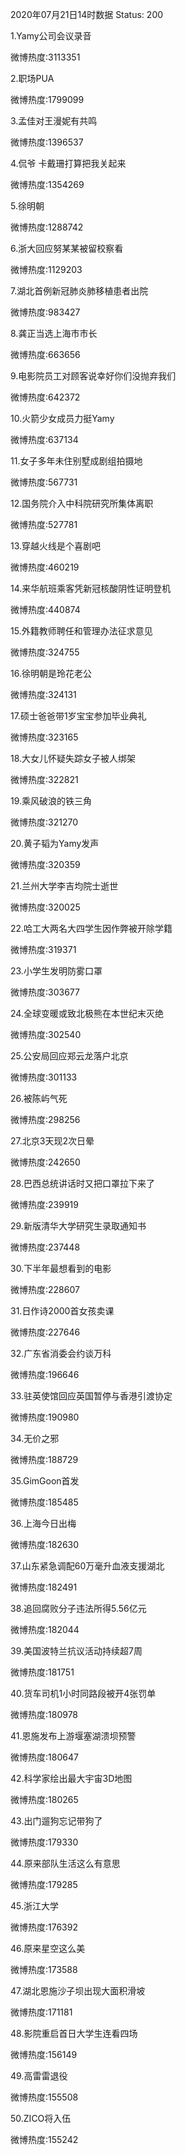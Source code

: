 2020年07月21日14时数据
Status: 200

1.Yamy公司会议录音

微博热度:3113351

2.职场PUA

微博热度:1799099

3.孟佳对王漫妮有共鸣

微博热度:1396537

4.侃爷 卡戴珊打算把我关起来

微博热度:1354269

5.徐明朝

微博热度:1288742

6.浙大回应努某某被留校察看

微博热度:1129203

7.湖北首例新冠肺炎肺移植患者出院

微博热度:983427

8.龚正当选上海市市长

微博热度:663656

9.电影院员工对顾客说幸好你们没抛弃我们

微博热度:642372

10.火箭少女成员力挺Yamy

微博热度:637134

11.女子多年未住别墅成剧组拍摄地

微博热度:567731

12.国务院介入中科院研究所集体离职

微博热度:527781

13.穿越火线是个喜剧吧

微博热度:460219

14.来华航班乘客凭新冠核酸阴性证明登机

微博热度:440874

15.外籍教师聘任和管理办法征求意见

微博热度:324755

16.徐明朝是玲花老公

微博热度:324131

17.硕士爸爸带1岁宝宝参加毕业典礼

微博热度:323165

18.大女儿怀疑失踪女子被人绑架

微博热度:322821

19.乘风破浪的铁三角

微博热度:321270

20.黄子韬为Yamy发声

微博热度:320359

21.兰州大学李吉均院士逝世

微博热度:320025

22.哈工大两名大四学生因作弊被开除学籍

微博热度:319371

23.小学生发明防雾口罩

微博热度:303677

24.全球变暖或致北极熊在本世纪末灭绝

微博热度:302540

25.公安局回应郑云龙落户北京

微博热度:301133

26.被陈屿气死

微博热度:298256

27.北京3天现2次日晕

微博热度:242650

28.巴西总统讲话时又把口罩拉下来了

微博热度:239919

29.新版清华大学研究生录取通知书

微博热度:237448

30.下半年最想看到的电影

微博热度:228607

31.日作诗2000首女孩卖课

微博热度:227646

32.广东省消委会约谈万科

微博热度:196646

33.驻英使馆回应英国暂停与香港引渡协定

微博热度:190980

34.无价之邪

微博热度:188729

35.GimGoon首发

微博热度:185485

36.上海今日出梅

微博热度:182630

37.山东紧急调配60万毫升血液支援湖北

微博热度:182491

38.追回腐败分子违法所得5.56亿元

微博热度:182044

39.美国波特兰抗议活动持续超7周

微博热度:181751

40.货车司机1小时同路段被开4张罚单

微博热度:180978

41.恩施发布上游堰塞湖溃坝预警

微博热度:180647

42.科学家绘出最大宇宙3D地图

微博热度:180265

43.出门遛狗忘记带狗了

微博热度:179330

44.原来部队生活这么有意思

微博热度:179285

45.浙江大学

微博热度:176392

46.原来星空这么美

微博热度:173588

47.湖北恩施沙子坝出现大面积滑坡

微博热度:171181

48.影院重启首日大学生连看四场

微博热度:156149

49.高雷雷退役

微博热度:155508

50.ZICO将入伍

微博热度:155242

